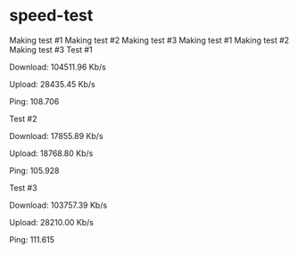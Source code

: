 # speed-test
Making test #1
Making test #2
Making test #3
Making test #1
Making test #2
Making test #3
Test #1

Download: 104511.96 Kb/s

Upload: 28435.45 Kb/s

Ping: 108.706

Test #2

Download: 17855.89 Kb/s

Upload: 18768.80 Kb/s

Ping: 105.928

Test #3

Download: 103757.39 Kb/s

Upload: 28210.00 Kb/s

Ping: 111.615
